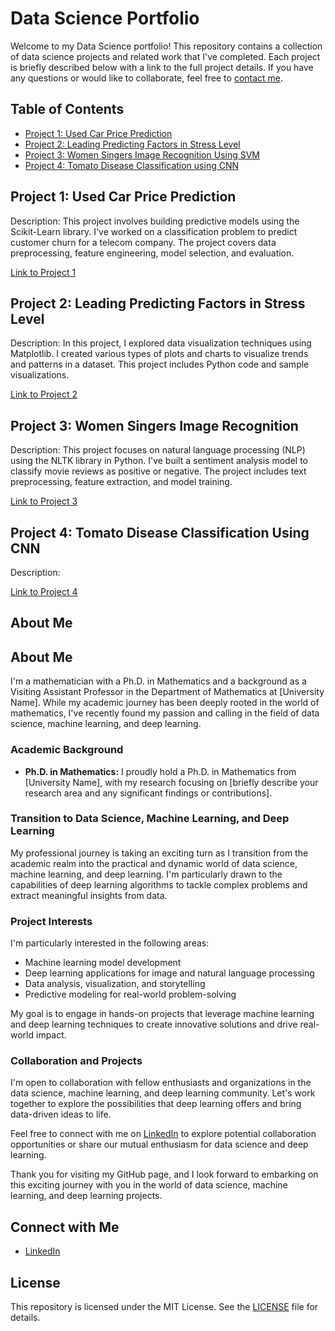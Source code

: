 # Data Science Portfolio

Welcome to my Data Science portfolio! This repository contains a collection of data science projects and related work that I've completed. Each project is briefly described below with a link to the full project details. If you have any questions or would like to collaborate, feel free to [contact me](mirzadsr@ucmail.uc.edu).

## Table of Contents

- [Project 1: Used Car Price Prediction](#project-1-used-car-price-prediction)
- [Project 2: Leading Predicting Factors in Stress Level](#project-2-leading-predicting-factors-in-stress-level)
- [Project 3: Women Singers Image Recognition Using SVM](#project-3-women-singers-image-recognition)
- [Project 4: Tomato Disease Classification using CNN](#project-4-tomato-disease-classification-using-cnn) 

## Project 1: Used Car Price Prediction

Description: This project involves building predictive models using the Scikit-Learn library. I've worked on a classification problem to predict customer churn for a telecom company. The project covers data preprocessing, feature engineering, model selection, and evaluation.

[Link to Project 1](Project1/)

## Project 2: Leading Predicting Factors in Stress Level  
Description: In this project, I explored data visualization techniques using Matplotlib. I created various types of plots and charts to visualize trends and patterns in a dataset. This project includes Python code and sample visualizations.

[Link to Project 2](Project2/)

## Project 3: Women Singers Image Recognition

Description: This project focuses on natural language processing (NLP) using the NLTK library in Python. I've built a sentiment analysis model to classify movie reviews as positive or negative. The project includes text preprocessing, feature extraction, and model training.

[Link to Project 3](Project3/)


## Project 4: Tomato Disease Classification Using CNN  

Description: 

[Link to Project 4](Project4/)

## About Me

## About Me

I'm a mathematician with a Ph.D. in Mathematics and a background as a Visiting Assistant Professor in the Department of Mathematics at [University Name]. While my academic journey has been deeply rooted in the world of mathematics, I've recently found my passion and calling in the field of data science, machine learning, and deep learning.

### Academic Background

- **Ph.D. in Mathematics:** I proudly hold a Ph.D. in Mathematics from [University Name], with my research focusing on [briefly describe your research area and any significant findings or contributions].

### Transition to Data Science, Machine Learning, and Deep Learning

My professional journey is taking an exciting turn as I transition from the academic realm into the practical and dynamic world of data science, machine learning, and deep learning. I'm particularly drawn to the capabilities of deep learning algorithms to tackle complex problems and extract meaningful insights from data.

### Project Interests

I'm particularly interested in the following areas:
- Machine learning model development
- Deep learning applications for image and natural language processing
- Data analysis, visualization, and storytelling
- Predictive modeling for real-world problem-solving

My goal is to engage in hands-on projects that leverage machine learning and deep learning techniques to create innovative solutions and drive real-world impact.

### Collaboration and Projects

I'm open to collaboration with fellow enthusiasts and organizations in the data science, machine learning, and deep learning community. Let's work together to explore the possibilities that deep learning offers and bring data-driven ideas to life.

Feel free to connect with me on [LinkedIn](https://www.linkedin.com/in/yourusername) to explore potential collaboration opportunities or share our mutual enthusiasm for data science and deep learning.

Thank you for visiting my GitHub page, and I look forward to embarking on this exciting journey with you in the world of data science, machine learning, and deep learning projects.


## Connect with Me

- [LinkedIn](https://www.linkedin.com/in/shahriar-mirzadeh-4a90b861/)


## License

This repository is licensed under the MIT License. See the [LICENSE](LICENSE) file for details.